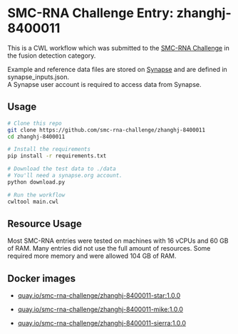 SMC-RNA Challenge Entry: zhanghj-8400011
========================================================

This is a CWL workflow which was submitted to the [SMC-RNA Challenge][smcrna] in the fusion detection category.

Example and reference data files are stored on [Synapse][data] and are
defined in synapse_inputs.json.  
A Synapse user account is required to access data from Synapse.

Usage
--------------------------------------------------------

```bash
# Clone this repo
git clone https://github.com/smc-rna-challenge/zhanghj-8400011
cd zhanghj-8400011

# Install the requirements
pip install -r requirements.txt

# Download the test data to ./data
# You'll need a synapse.org account.
python download.py

# Run the workflow
cwltool main.cwl
```

Resource Usage
--------------------------------------------------------

Most SMC-RNA entries were tested on machines with 16 vCPUs and 60 GB of RAM.
Many entries did not use the full amount of resources.
Some required more memory and were allowed 104 GB of RAM.


Docker images
--------------------------------------------------------


- [quay.io/smc-rna-challenge/zhanghj-8400011-star:1.0.0](https://quay.io/smc-rna-challenge/zhanghj-8400011-star:1.0.0)

- [quay.io/smc-rna-challenge/zhanghj-8400011-mike:1.0.0](https://quay.io/smc-rna-challenge/zhanghj-8400011-mike:1.0.0)

- [quay.io/smc-rna-challenge/zhanghj-8400011-sierra:1.0.0](https://quay.io/smc-rna-challenge/zhanghj-8400011-sierra:1.0.0)






[smcrna]: https://www.synapse.org/#!Synapse:syn2813589/wiki/401435
[data]: https://www.synapse.org/#!Synapse:syn9878872

